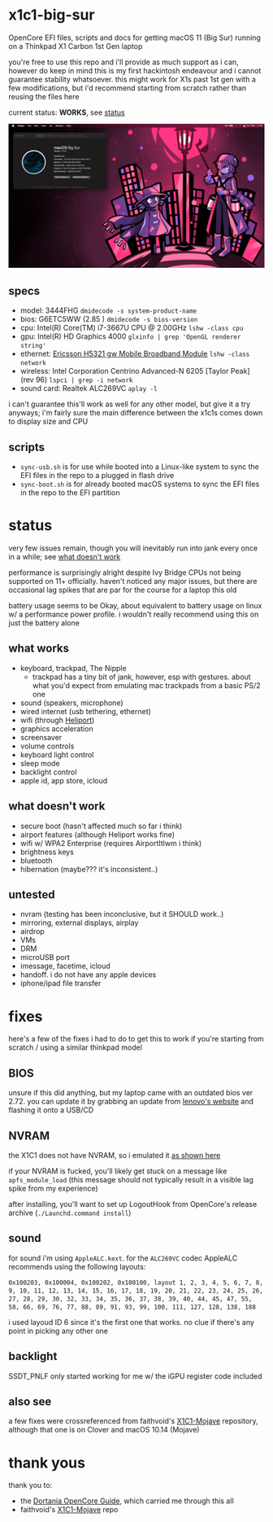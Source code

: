 # x1c1-big-sur

OpenCore EFI files, scripts and docs for getting macOS 11 (Big Sur) running on a
Thinkpad X1 Carbon 1st Gen laptop

you're free to use this repo and i'll provide as much support as i can, however
do keep in mind this is my first hackintosh endeavour and i cannot guarantee
stability whatsoever. this might work for X1s past 1st gen with a few
modifications, but i'd recommend starting from scratch rather than reusing the
files here

current status: **WORKS**, see [status](#status)

![](docs/screenshot-20250307.png)

## specs

- model: 3444FHG `dmidecode -s system-product-name`
- bios: G6ETC5WW (2.85 ) `dmidecode -s bios-version`
- cpu: Intel(R) Core(TM) i7-3667U CPU @ 2.00GHz `lshw -class cpu`
- gpu: Intel(R) HD Graphics 4000 `glxinfo | grep 'OpenGL renderer string'`
- ethernet: [Ericsson H5321 gw Mobile Broadband Module](https://www.thinkwiki.org/wiki/Ericsson_H5321_gw_Mobile_Broadband_Module) `lshw -class network`
- wireless: Intel Corporation Centrino Advanced-N 6205 [Taylor Peak] (rev 96) `lspci | grep -i network`
- sound card: Realtek ALC269VC `aplay -l`

i can't guarantee this'll work as well for any other model, but give it a try
anyways; i'm fairly sure the main difference between the x1c1s comes down to
display size and CPU

## scripts

- `sync-usb.sh` is for use while booted into a Linux-like system to sync the
EFI files in the repo to a plugged in flash drive
- `sync-boot.sh` is for already booted macOS systems to sync the EFI files in
the repo to the EFI partition

# status

very few issues remain, though you will inevitably run into jank every once
in a while; see [what doesn't work](#what-doesnt-work)

performance is surprisingly alright despite Ivy Bridge CPUs not being supported
on 11+ officially. haven't noticed any major issues, but there are occasional
lag spikes that are par for the course for a laptop this old

battery usage seems to be Okay, about equivalent to battery usage on linux w/
a performance power profile. i wouldn't really recommend using this on just the
battery alone

## what works

- keyboard, trackpad, The Nipple
  - trackpad has a tiny bit of jank, however, esp with gestures. about what
  you'd expect from emulating mac trackpads from a basic PS/2 one
- sound (speakers, microphone)
- wired internet (usb tethering, ethernet)
- wifi (through [Heliport](https://github.com/OpenIntelWireless/HeliPort/releases/))
- graphics acceleration
- screensaver
- volume controls
- keyboard light control
- sleep mode
- backlight control
- apple id, app store, icloud

## what doesn't work

- secure boot (hasn't affected much so far i think)
- airport features (although Heliport works fine)
- wifi w/ WPA2 Enterprise (requires AirportItlwm i think)
- brightness keys
- bluetooth
- hibernation (maybe??? it's inconsistent..)

## untested

- nvram (testing has been inconclusive, but it SHOULD work..)
- mirroring, external displays, airplay
- airdrop
- VMs
- DRM
- microUSB port
- imessage, facetime, icloud
- handoff. i do not have any apple devices
- iphone/ipad file transfer

# fixes

here's a few of the fixes i had to do to get this to work if you're starting
from scratch / using a similar thinkpad model

## BIOS

unsure if this did anything, but my laptop came with an outdated bios ver 2.72.
you can update it by grabbing an update from [lenovo's website](https://pcsupport.lenovo.com/us/en/products/laptops-and-netbooks/thinkpad-x-series-laptops/thinkpad-x1-carbon-type-34xx/downloads/driver-list/component?name=BIOS%2FUEFI&id=5AC6A815-321D-440E-8833-B07A93E0428C)
and flashing it onto a USB/CD

## NVRAM

the X1C1 does not have NVRAM, so i emulated it [as shown here](https://dortania.github.io/OpenCore-Post-Install/misc/nvram.html)

if your NVRAM is fucked, you'll likely get stuck on a message like
`apfs_module_load` (this message should not typically result in a visible lag
spike from my experience)

after installing, you'll want to set up LogoutHook from OpenCore's release
archive (`./Launchd.command install`)

## sound

for sound i'm using `AppleALC.kext`. for the `ALC269VC`
codec AppleALC recommends using the following layouts:

```
0x100203, 0x100004, 0x100202, 0x100100, layout 1, 2, 3, 4, 5, 6, 7, 8, 9, 10, 11, 12, 13, 14, 15, 16, 17, 18, 19, 20, 21, 22, 23, 24, 25, 26, 27, 28, 29, 30, 32, 33, 34, 35, 36, 37, 38, 39, 40, 44, 45, 47, 55, 58, 66, 69, 76, 77, 88, 89, 91, 93, 99, 100, 111, 127, 128, 138, 188
```

i used layoud ID 6 since it's the first one that works. no clue if there's any
point in picking any other one

## backlight

SSDT_PNLF only started working for me w/ the iGPU register code included

## also see

a few fixes were crossreferenced from faithvoid's [X1C1-Mojave](https://github.com/faithvoid/X1C1-Mojave)
repository, although that one is on Clover and macOS 10.14 (Mojave)

# thank yous

thank you to:

- the [Dortania OpenCore Guide](https://dortania.github.io/), which carried me through this all
- faithvoid's [X1C1-Mojave](https://github.com/faithvoid/X1C1-Mojave) repo

